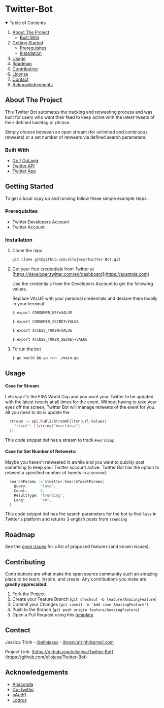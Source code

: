 # Twitter-Bot

<!-- TABLE OF CONTENTS -->
<details open="open">
  <summary>Table of Contents</summary>
  <ol>
    <li>
      <a href="#about-the-project">About The Project</a>
      <ul>
        <li><a href="#built-with">Built With</a></li>
      </ul>
    </li>
    <li>
      <a href="#getting-started">Getting Started</a>
      <ul>
        <li><a href="#prerequisites">Prerequisites</a></li>
        <li><a href="#installation">Installation</a></li>
      </ul>
    </li>
    <li><a href="#usage">Usage</a></li>
    <li><a href="#roadmap">Roadmap</a></li>
    <li><a href="#contributing">Contributing</a></li>
    <li><a href="#license">License</a></li>
    <li><a href="#contact">Contact</a></li>
    <li><a href="#acknowledgements">Acknowledgements</a></li>
  </ol>
</details>



<!-- ABOUT THE PROJECT -->
## About The Project

<!--  [![Product Name Screen Shot][product-screenshot]](https://example.com) -->

This Twitter Bot automates the tracking and retweeting process and was built for users who want their feed to keep active with the latest tweets of their defined hashtag or phrase.

Simply choose between an open stream (for unlimited and continuous retweets) or a set number of retweets via defined search parameters. 

### Built With
* [Go / GoLang](https://getbootstrap.com)
* [Twitter API](https://jquery.com)
* [Twitter App](https://laravel.com)



<!-- GETTING STARTED -->
## Getting Started

To get a local copy up and running follow these simple example steps.

### Prerequisites

- Twitter Developers Account 
- Twitter Account


### Installation

1. Clone the repo
   ```sh
   git clone git@github.com:ellojess/Twitter-Bot.git
   ```
2. Get your free credentials from Twitter at [https://developer.twitter.com/en/dashboard](https://example.com)

    Use the credentials from the Developers Account to get the following values. 

    Replace VALUE with your personal credentials and declare them locally in your terminal 

    ```sh
    $ export CONSUMER_KEY=VALUE

    $ export CONSUMER_SECRET=VALUE

    $ export ACCESS_TOKEN=VALUE

    $ export ACCESS_TOKEN_SECRET=VALUE
    ```
3. To run the bot
   ```sh
   $ go build && go run ./main.go
   ```

<!-- USAGE EXAMPLES -->
## Usage

#### Case for Stream 
Lets say it's the FIFA World Cup and you want your Twitter to be updated with the latest tweets at all times for the event. Without having to take your eyes off the screen, Twitter Bot will manage retweets of the event for you. All you need to do is update the 


```go 
  stream := api.PublicStreamFilter(url.Values{
    "track": []string{"#worldcup"},
  })
```

This code snippet defines a stream to track `#worldcup`

#### Case for Set Number of Retweets:
Maybe you haven't retweeted in awhile and you want to quickly post something to keep your Twitter account active. Twitter Bot has the option to retweet a specified number of tweets in a second. 

```go
  searchParams := &twitter.SearchTweetParams{
    Query:      "love",
    Count:      3,
    ResultType: "trending",
    Lang:       "en",
  }
```

This code snippet defines the search parameters for the bot to find `love` in Twitter's platform and returns 3 english posts from `trending`

<!-- ROADMAP -->
## Roadmap

See the [open issues](https://github.com/ellojess/Twitter-Bot/issues) for a list of proposed features (and known issues).



<!-- CONTRIBUTING -->
## Contributing

Contributions are what make the open source community such an amazing place to be learn, inspire, and create. Any contributions you make are **greatly appreciated**.

1. Fork the Project
2. Create your Feature Branch (`git checkout -b feature/AmazingFeature`)
3. Commit your Changes (`git commit -m 'Add some AmazingFeature'`)
4. Push to the Branch (`git push origin feature/AmazingFeature`)
5. Open a Pull Request using this [template](https://github.com/embeddedartistry/templates/blob/master/oss_docs/PULL_REQUEST_TEMPLATE.md)



<!-- CONTACT -->
## Contact

Jessica Trinh - [@ellojesss](https://twitter.com/ellojesss) - jtjessicatrinh@gmail.com

Project Link: [https://github.com/ellojess/Twitter-Bot](https://github.com/ellojess/Twitter-Bot)



<!-- ACKNOWLEDGEMENTS -->
## Acknowledgements
* [Anaconda](https://pkg.go.dev/github.com/ChimeraCoder/anaconda)
* [Go-Twitter](https://pkg.go.dev/github.com/dghubble/go-twitter/twitter)
* [oAuth1](https://pkg.go.dev/github.com/dghubble/oauth1)
* [Logrus](https://pkg.go.dev/github.com/sirupsen/logrus)
